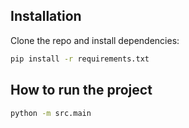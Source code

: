 
## Installation
Clone the repo and install dependencies:
```bash
pip install -r requirements.txt

```
## How to run the project

```bash
python -m src.main

```

